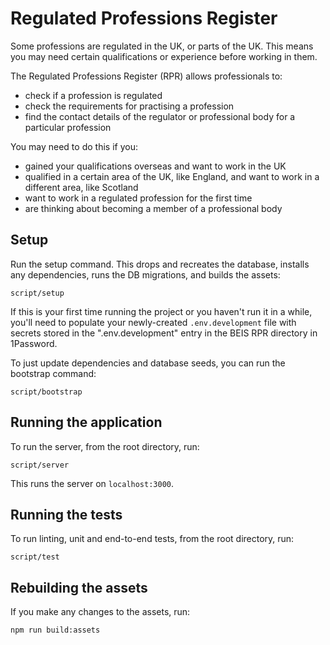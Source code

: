 # Regulated Professions Register

Some professions are regulated in the UK, or parts of the UK. This means you
may need certain qualifications or experience before working in them.

The Regulated Professions Register (RPR) allows professionals to:

- check if a profession is regulated
- check the requirements for practising a profession
- find the contact details of the regulator or professional body for a
  particular profession

You may need to do this if you:

- gained your qualifications overseas and want to work in the UK
- qualified in a certain area of the UK, like England, and want to work in a
  different area, like Scotland
- want to work in a regulated profession for the first time
- are thinking about becoming a member of a professional body

## Setup

Run the setup command. This drops and recreates the database, installs any
dependencies, runs the DB migrations, and builds the assets:

```
script/setup
```

If this is your first time running the project or you haven't run it in a
while, you'll need to populate your newly-created `.env.development` file with
secrets stored in the ".env.development" entry in the BEIS RPR directory in
1Password.

To just update dependencies and database seeds, you can run the bootstrap
command:

```
script/bootstrap
```

## Running the application

To run the server, from the root directory, run:

```
script/server
```

This runs the server on `localhost:3000`.

## Running the tests

To run linting, unit and end-to-end tests, from the root directory, run:

```
script/test
```

## Rebuilding the assets

If you make any changes to the assets, run:

```
npm run build:assets
```
